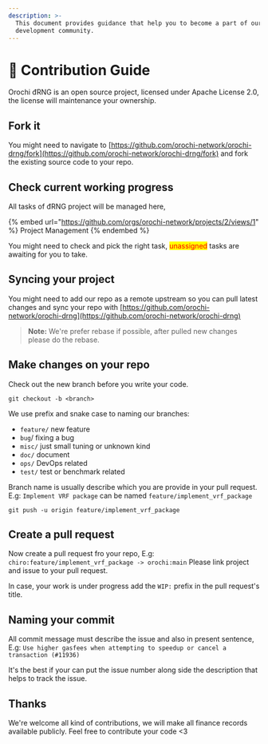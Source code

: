 ```yaml
---
description: >-
  This document provides guidance that help you to become a part of our
  development community.
---
```


# 💟 Contribution Guide

Orochi đRNG is an open source project, licensed under Apache License 2.0, the license will maintenance your ownership.

## Fork it

You might need to navigate to [https://github.com/orochi-network/orochi-drng/fork](https://github.com/orochi-network/orochi-drng/fork) and fork the existing source code to your repo.

## Check current working progress

All tasks of đRNG project will be managed  here,

{% embed url="https://github.com/orgs/orochi-network/projects/2/views/1" %}
Project Management
{% endembed %}

You might need to check and pick the right task, <mark style="color:red;">unassigned</mark> tasks are awaiting for you to take.

## Syncing your project

You might need to add our repo as a remote upstream so you can pull latest changes and sync your repo with [https://github.com/orochi-network/orochi-drng](https://github.com/orochi-network/orochi-drng)

> **Note:** We're prefer rebase if possible, after pulled new changes please do the rebase.

## Make changes on your repo

Check out the new branch before you write your code.

```
git checkout -b <branch>
```

We use prefix and snake case to naming our branches:

* `feature/` new feature
* `bug`/ fixing a bug
* `misc/` just small tuning or unknown kind
* `doc/` document
* `ops/` DevOps related
* `test/` test or benchmark related

Branch name is usually describe which you are provide in your pull request. E.g: `Implement VRF package` can be named `feature/implement_vrf_package`

```
git push -u origin feature/implement_vrf_package
```

## Create a pull request

Now create a pull request fro your repo, E.g: `chiro:feature/implement_vrf_package -> orochi:main` Please link project and issue to your pull request.

In case, your work is under progress add the `WIP:` prefix in the pull request's title.

## Naming your commit

All commit message must describe the issue and also in present sentence, E.g: `Use higher gasfees when attempting to speedup or cancel a transaction (#11936)`

It's the best if your can put the issue number along side the description that helps to track the issue.

## Thanks

We're welcome all kind of contributions, we will make all finance records available publicly. Feel free to contribute your code <3
